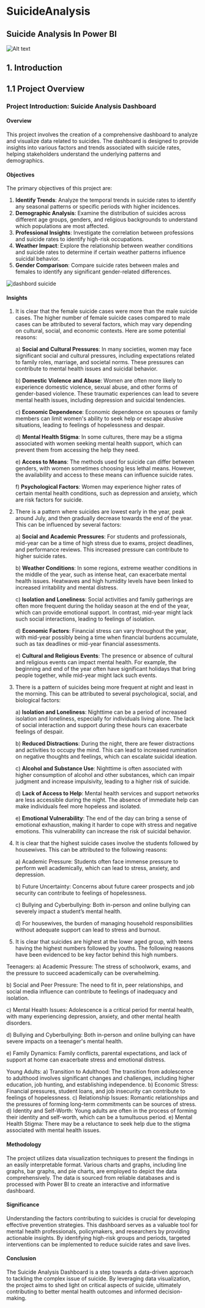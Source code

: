 # SuicideAnalysis
## Suicide Analysis In Power BI
![Alt text](https://sabrangindia.in/sites/default/files/inline-images/Suicide.jpg)

## 1. Introduction
## 1.1 Project Overview 
### Project Introduction: Suicide Analysis Dashboard

#### Overview
This project involves the creation of a comprehensive dashboard to analyze and visualize data related to suicides. The dashboard is designed to provide insights into various factors and trends associated with suicide rates, helping stakeholders understand the underlying patterns and demographics.

#### Objectives
The primary objectives of this project are:
1. **Identify Trends**: Analyze the temporal trends in suicide rates to identify any seasonal patterns or specific periods with higher incidences.
2. **Demographic Analysis**: Examine the distribution of suicides across different age groups, genders, and religious backgrounds to understand which populations are most affected.
3. **Professional Insights**: Investigate the correlation between professions and suicide rates to identify high-risk occupations.
4. **Weather Impact**: Explore the relationship between weather conditions and suicide rates to determine if certain weather patterns influence suicidal behavior.
5. **Gender Comparison**: Compare suicide rates between males and females to identify any significant gender-related differences.

![dashbord suicide](https://github.com/user-attachments/assets/100553cc-4738-4388-8376-e1d888d8b4f0)

#### Insights
1. It is clear that the female suicide cases were more than the male suicide cases. The higher number of female suicide cases compared to male cases can be attributed to several factors, which may vary depending on cultural, social, and economic contexts. Here are some potential reasons:

    a) **Social and Cultural Pressures**: In many societies, women may face significant social and cultural pressures, including expectations related to family roles, marriage, and 
       societal norms. These pressures can contribute to mental health issues and suicidal behavior.
    
    b) **Domestic Violence and Abuse**: Women are often more likely to experience domestic violence, sexual abuse, and other forms of gender-based violence. These traumatic experiences 
       can lead to severe mental health issues, including depression and suicidal tendencies.
    
    c) **Economic Dependence**: Economic dependence on spouses or family members can limit women's ability to seek help or escape abusive situations, leading to feelings of hopelessness 
       and despair.
    
    d) **Mental Health Stigma**: In some cultures, there may be a stigma associated with women seeking mental health support, which can prevent them from accessing the help they need.
    
    e) **Access to Means**: The methods used for suicide can differ between genders, with women sometimes choosing less lethal means. However, the availability and access to these means 
       can influence suicide rates.
    
    f) **Psychological Factors**: Women may experience higher rates of certain mental health conditions, such as depression and anxiety, which are risk factors for suicide.

2. There is a pattern where suicides are lowest early in the year, peak around July, and then gradually decrease towards the end of the year. This can be influenced by several factors:

      a) **Social and Academic Pressures**: For students and professionals, mid-year can be a time of high stress due to exams, project deadlines, and performance reviews. This                 increased pressure can contribute to higher suicide rates.
      
      b) **Weather Conditions**: In some regions, extreme weather conditions in the middle of the year, such as intense heat, can exacerbate mental health issues. Heatwaves and high             humidity levels have been linked to increased irritability and mental distress.
      
      c) **Isolation and Loneliness**: Social activities and family gatherings are often more frequent during the holiday season at the end of the year, which can provide emotional 
       support. In contrast, mid-year might lack such social interactions, leading to feelings of isolation.
      
      d) **Economic Factors**: Financial stress can vary throughout the year, with mid-year possibly being a time when financial burdens accumulate, such as tax deadlines or mid-year 
       financial assessments.
      
      e) **Cultural and Religious Events**: The presence or absence of cultural and religious events can impact mental health. For example, the beginning and end of the year often have 
       significant holidays that bring people together, while mid-year might lack such events.

3. There is a pattern of suicides being more frequent at night and least in the morning. This can be attributed to several psychological, social, and biological factors:

    a) **Isolation and Loneliness**: Nighttime can be a period of increased isolation and loneliness, especially for individuals living alone. The lack of social interaction and support during these hours can exacerbate feelings of despair.
    
    b) **Reduced Distractions**: During the night, there are fewer distractions and activities to occupy the mind. This can lead to increased rumination on negative thoughts and feelings, which can escalate suicidal ideation.
    
    c) **Alcohol and Substance Use**: Nighttime is often associated with higher consumption of alcohol and other substances, which can impair judgment and increase impulsivity, leading to a higher risk of suicide.
    
    d) **Lack of Access to Help**: Mental health services and support networks are less accessible during the night. The absence of immediate help can make individuals feel more hopeless and isolated.
    
    e) **Emotional Vulnerability**: The end of the day can bring a sense of emotional exhaustion, making it harder to cope with stress and negative emotions. This vulnerability can increase the risk of suicidal behavior.
   
4. It is clear that the highest suicide cases involve the students followed by housewives. This can be attributed to the following reasons:
   
   a) Academic Pressure: Students often face immense pressure to perform well academically, which can lead to stress, anxiety, and depression.
   
   b) Future Uncertainty: Concerns about future career prospects and job security can contribute to feelings of hopelessness.
   
   c) Bullying and Cyberbullying: Both in-person and online bullying can severely impact a student’s mental health.
   
   d) For housewives, the burden of managing household responsibilities without adequate support can lead to stress and burnout.
   
6. It is clear that suicides are highest at the lower aged group, with teens having the highest numbers followed by youths. The following reasons have been evidenced to be key factor behind this high numbers.

Teenagers:
a) Academic Pressure: The stress of schoolwork, exams, and the pressure to succeed academically can be overwhelming.

b) Social and Peer Pressure: The need to fit in, peer relationships, and social media influence can contribute to feelings of inadequacy and isolation.

c) Mental Health Issues: Adolescence is a critical period for mental health, with many experiencing depression, anxiety, and other mental health disorders.

d) Bullying and Cyberbullying: Both in-person and online bullying can have severe impacts on a teenager's mental health.

e) Family Dynamics: Family conflicts, parental expectations, and lack of support at home can exacerbate stress and emotional distress.

Young Adults:
a) Transition to Adulthood: The transition from adolescence to adulthood involves significant changes and challenges, including higher education, job hunting, and establishing independence.
b) Economic Stress: Financial pressures, student loans, and job insecurity can contribute to feelings of hopelessness.
c) Relationship Issues: Romantic relationships and the pressures of forming long-term commitments can be sources of stress.
d) Identity and Self-Worth: Young adults are often in the process of forming their identity and self-worth, which can be a tumultuous period.
e) Mental Health Stigma: There may be a reluctance to seek help due to the stigma associated with mental health issues.

#### Methodology
The project utilizes data visualization techniques to present the findings in an easily interpretable format. Various charts and graphs, including line graphs, bar graphs, and pie charts, are employed to depict the data comprehensively. The data is sourced from reliable databases and is processed with Power BI to create an interactive and informative dashboard.

#### Significance
Understanding the factors contributing to suicides is crucial for developing effective prevention strategies. This dashboard serves as a valuable tool for mental health professionals, policymakers, and researchers by providing actionable insights. By identifying high-risk groups and periods, targeted interventions can be implemented to reduce suicide rates and save lives.

#### Conclusion
The Suicide Analysis Dashboard is a step towards a data-driven approach to tackling the complex issue of suicide. By leveraging data visualization, the project aims to shed light on critical aspects of suicide, ultimately contributing to better mental health outcomes and informed decision-making.
